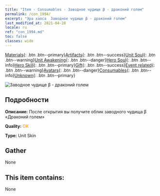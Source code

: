 ```yaml
---
title: "Item - Consumables - Заводное чудище β - драконий голем"
permalink: /con_1994/
excerpt: "Эра хаоса  Заводное чудище β - драконий голем"
last_modified_at: 2021-04-28
locale: ru
ref: "con_1994.md"
toc: false
classes: wide
---
```

 [Materials](/ItemsRU/){: .btn .btn--primary}[Artifacts](/ItemsRU/Artifacts/){: .btn .btn--success}[Unit Soul](/ItemsRU/UnitSoul/){: .btn .btn--warning}[Unit Awakening](/ItemsRU/UnitAwakening/){: .btn .btn--danger}[Hero Soul](/ItemsRU/HeroSoul/){: .btn .btn--info}[Hero Skill](/ItemsRU/HeroSkill/){: .btn .btn--primary}[Gift](/ItemsRU/Gift/){: .btn .btn--success}[Event related](/ItemsRU/Events/){: .btn .btn--warning}[Avatars](/ItemsRU/Avatars/){: .btn .btn--danger}[Consumables](/ItemsRU/Consumables/){: .btn .btn--info}[Unknown](/ItemsRU/Unknown/){: .btn .btn--primary}

 ![Заводное чудище β - драконий голем](/images/u/ti_kuileilongpifu2.jpg)

## Подробности
 **Описание:** После открытия вы получите облик заводного чудища β «Драконий голем»

 **Quality:** <span style="color: #FF8C00">OK</span>

 **Type:** Unit Skin

## Gather

  None

## This item contains:

  None

